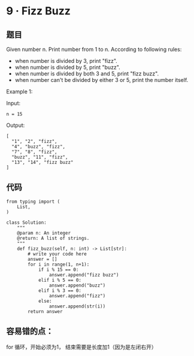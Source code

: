 # 9 · Fizz Buzz

## 题目

Given number n. Print number from 1 to n. According to following rules:

* when number is divided by 3, print "fizz".
* when number is divided by 5, print "buzz".
* when number is divided by both 3 and 5, print "fizz buzz".
* when number can't be divided by either 3 or 5, print the number itself.

Example 1:

Input:

	n = 15
Output:

	[
	  "1", "2", "fizz",
	  "4", "buzz", "fizz",
	  "7", "8", "fizz",
	  "buzz", "11", "fizz",
	  "13", "14", "fizz buzz"
	]

## 代码

	from typing import (
	    List,
	)
	
	class Solution:
	    """
	    @param n: An integer
	    @return: A list of strings.
	    """
	    def fizz_buzz(self, n: int) -> List[str]:
	        # write your code here
	        answer = []
	        for i in range(1, n+1):
	            if i % 15 == 0:
	                answer.append("fizz buzz")
	            elif i % 5 == 0:
	                answer.append("buzz")
	            elif i % 3 == 0:
	                answer.append("fizz")
	            else:
	                answer.append(str(i))
	        return answer

## 容易错的点：

for 循环，开始必须为1， 结束需要是长度加1（因为是左闭右开）